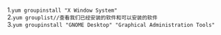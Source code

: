 1.`yum groupinstall "X Window System" `  
2.`yum grouplist//查看我们已经安装的软件和可以安装的软件`  
3.`yum groupinstall "GNOME Desktop" "Graphical Administration Tools"`
